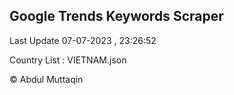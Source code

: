 

## Google Trends Keywords Scraper 
 
Last Update 07-07-2023 , 23:26:52

Country List :
VIETNAM.json



© Abdul Muttaqin 
